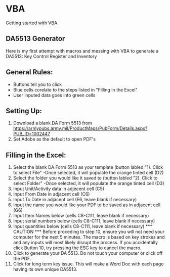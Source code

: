 # VBA
Getting started with VBA

## DA5513 Generator
Here is my first attempt with macros and messing with VBA to generate a DA5513: Key Control Register and Inventory

## General Rules:
- Buttons tell you to click
- Blue cells corelate to the steps listed in "Filling in the Excel"
- User inputed data goes into green cells

## Setting Up:
1. Download a blank DA Form 5513 from https://armypubs.army.mil/ProductMaps/PubForm/Details.aspx?PUB_ID=1002447
2. Set Adobe as the default to open PDF's

## Filling in the Excel:
1. Select the blank DA Form 5513 as your template (button labled "1). Click to select File"
  -Once selected, it will populate the orange tinted cell (D2)
2. Select the folder you would like it saved to (button labled "2). Click to select Folder"
  -Once selected, it will populate the orange tinted cell (D3)
3. Input Unit/Activity data in adjecent cell (C5)
4. Input From Date in adjacent cell (C6)
5. Input To Date in adjacent cell (E6, leave blank if necessary)
6. Input the name you would like your PDF to be saved as in adjacent cell (G6)
7. Input Item Names below (cells C8-C111, leave blank if necessary)
8. Input serial numbers below (cells C8-C111, leave blank if necessary)
9. Input quantities below (cells C8-C111, leave blank if necessary)
*** CAUTION *** Before proceding to step 10, ensure you will not need your computer for the next 5 minutes. The macro is based on key strokes and
  and any inputs will most likely disrupt the process. If you accidentally click Button 10, try pressing the ESC key to cancel the macro. 
10. Click to generate your DA 5513. Do not touch your computer or click off the PDF.
11. Click for long term key issue. This will make a Word Doc with each page having its own unique DA5513. 
